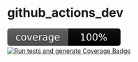 # github_actions_dev
![Coverage](./coverage.svg)
[![Run tests and generate Coverage Badge](https://github.com/Sindhu-Madicherla/github_actions_dev/actions/workflows/test.yml/badge.svg?branch=main)](https://github.com/Sindhu-Madicherla/github_actions_dev/actions/workflows/test.yml)
